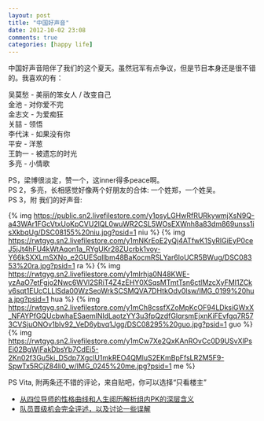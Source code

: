 ```yaml
---
layout: post
title: "中国好声音"
date: 2012-10-02 23:08
comments: true
categories: [happy life]
---
```

中国好声音陪伴了我们的这个夏天。虽然冠军有点争议，但是节目本身还是很不错的。我喜欢的有：  

吴莫愁 - 美丽的笨女人 / 改变自己   
金池 - 对你爱不完  
金志文 - 为爱痴狂  
关喆 - 领悟  
李代沫 - 如果没有你  
平安 - 洋葱  
王韵一 - 被遗忘的时光  
多亮 - 小情歌  

PS，梁博很淡定，赞一个，这inner得多peace啊。  
PS 2，多亮，长相感觉好像两个好朋友的合体: 一个姓郑，一个姓吴。  
PS 3，附 我们的好声音:

{% img https://public.sn2.livefilestore.com/y1psyLGHwRfRURkywmjXsN9Q-a43WAr1FGcVtxUoKpCVU2lQL0wuWR2CSL5WOsEXWnh8a83dm869unss1isXkbqUg/DSC08155%20niu.jpg?psid=1 niu %}
{% img https://rwtgyg.sn2.livefilestore.com/y1mNKrEoE2yQj4ATfwK1SyRlGiEyP0ceJ5jJt4hFU4kWtAqon1a_RYgUKr28ZUcrbk1voy-Y66kSXXLmSXNo_e2GUESqlIbm48BaKocmRSLYar6loUCR5BWug/DSC08353%20ra.jpg?psid=1 ra %}
{% img https://rwtgyg.sn2.livefilestore.com/y1mIrhja0N48KWE-yzAaO7etFgjo2Nwc6WVl2SRiT4Z4zEHY0XSqsMTmtTsn6ctlMzcXyFMI1ZCkv6sqt1EUcCLLlSda00WzSeoWrkSCSMQVA7DHtkOdv0lsw/IMG_0199%20hua.jpg?psid=1 hua %}
{% img https://rwtgyg.sn2.livefilestore.com/y1mCh8cssfXZoMpKcOF94LDksiGWxX_NFAYPfGQUcbwhaESaemlNIdLaotzYY3u3fpQzdfGIqrsmEjxnKiFEvfgq7R573CVSjuONOv1bIv92_VeD6ybvq1Jgg/DSC08295%20guo.jpg?psid=1 guo %}
{% img https://rwtgyg.sn2.livefilestore.com/y1mCw7Xe2QxKAnROvCc0D9USvXlPsEi02BgWjFakDbsYb7CdEi5-2Kn02f3Gu5kj_DSdp7XgclU1mkREO4QMluS2EKmBpFfsLR2M5F9-SpwTx5RCjZ84Ii0_w/IMG_0245%20me.jpg?psid=1 me %}

PS Vita, 附两条还不错的评论，来自贴吧，你可以选择“只看楼主”  
- [从四位导师的性格曲线和人生阅历解析组内PK的深层含义](http://tieba.baidu.com/p/1854379416?see_lz=1)  
- [队员晋级机会完全评述，以及讨论一些误解](http://tieba.baidu.com/p/1751587621?see_lz=1&pn=1)

